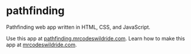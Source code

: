 # pathfinding

Pathfinding web app written in HTML, CSS, and JavaScript.

Use this app at [pathfinding.mrcodeswildride.com](https://pathfinding.mrcodeswildride.com/).
Learn how to make this app at [mrcodeswildride.com](https://www.mrcodeswildride.com/).
